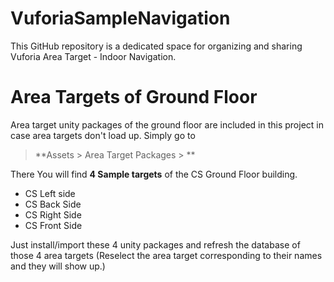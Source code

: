 # VuforiaSampleNavigation
This GitHub repository is a dedicated space for organizing and sharing Vuforia Area Target - Indoor Navigation.


# Area Targets of Ground Floor
Area target unity packages of the ground floor are included in this project in case area targets don't load up.
Simply go to

> **Assets > Area Target Packages > **

There You will find **4 Sample targets** of the CS Ground Floor building.
+ CS Left side
+ CS Back Side
+ CS Right Side
+ CS Front Side
  
Just install/import these 4 unity packages and refresh the database of those 4 area targets (Reselect the area target corresponding to their names and they will show up.) 
